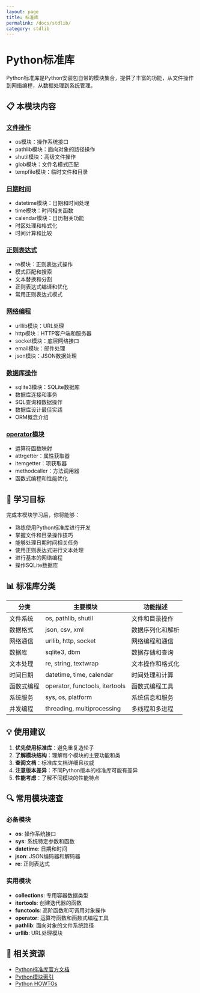 ```yaml
---
layout: page
title: 标准库
permalink: /docs/stdlib/
category: stdlib
---
```


# Python标准库

Python标准库是Python安装包自带的模块集合，提供了丰富的功能，从文件操作到网络编程，从数据处理到系统管理。

## 📋 本模块内容

### [文件操作](file-operations/)
- os模块：操作系统接口
- pathlib模块：面向对象的路径操作
- shutil模块：高级文件操作
- glob模块：文件名模式匹配
- tempfile模块：临时文件和目录

### [日期时间](datetime/)
- datetime模块：日期和时间处理
- time模块：时间相关函数
- calendar模块：日历相关功能
- 时区处理和格式化
- 时间计算和比较

### [正则表达式](regex/)
- re模块：正则表达式操作
- 模式匹配和搜索
- 文本替换和分割
- 正则表达式编译和优化
- 常用正则表达式模式

### [网络编程](networking/)
- urllib模块：URL处理
- http模块：HTTP客户端和服务器
- socket模块：底层网络接口
- email模块：邮件处理
- json模块：JSON数据处理

### [数据库操作](database/)
- sqlite3模块：SQLite数据库
- 数据库连接和事务
- SQL查询和数据操作
- 数据库设计最佳实践
- ORM概念介绍

### [operator模块](operator/)
- 运算符函数映射
- attrgetter：属性获取器
- itemgetter：项获取器
- methodcaller：方法调用器
- 函数式编程和性能优化

## 🎯 学习目标

完成本模块学习后，你将能够：

- 熟练使用Python标准库进行开发
- 掌握文件和目录操作技巧
- 能够处理日期时间相关任务
- 使用正则表达式进行文本处理
- 进行基本的网络编程
- 操作SQLite数据库

## 📊 标准库分类

| 分类 | 主要模块 | 功能描述 |
|------|----------|----------|
| 文件系统 | os, pathlib, shutil | 文件和目录操作 |
| 数据格式 | json, csv, xml | 数据序列化和解析 |
| 网络通信 | urllib, http, socket | 网络编程和通信 |
| 数据库 | sqlite3, dbm | 数据存储和查询 |
| 文本处理 | re, string, textwrap | 文本操作和格式化 |
| 时间日期 | datetime, time, calendar | 时间处理和计算 |
| 函数式编程 | operator, functools, itertools | 函数式编程工具 |
| 系统服务 | sys, os, platform | 系统信息和服务 |
| 并发编程 | threading, multiprocessing | 多线程和多进程 |

## 💡 使用建议

1. **优先使用标准库**：避免重复造轮子
2. **了解模块结构**：理解每个模块的主要功能和类
3. **查阅文档**：标准库文档详细且权威
4. **注意版本差异**：不同Python版本的标准库可能有差异
5. **性能考虑**：了解不同模块的性能特点

## 🔍 常用模块速查

### 必备模块
- **os**: 操作系统接口
- **sys**: 系统特定参数和函数
- **datetime**: 日期和时间
- **json**: JSON编码器和解码器
- **re**: 正则表达式

### 实用模块
- **collections**: 专用容器数据类型
- **itertools**: 创建迭代器的函数
- **functools**: 高阶函数和可调用对象操作
- **operator**: 运算符函数和函数式编程工具
- **pathlib**: 面向对象的文件系统路径
- **urllib**: URL处理模块

## 🔗 相关资源

- [Python标准库官方文档](https://docs.python.org/3/library/)
- [Python模块索引](https://docs.python.org/3/py-modindex.html)
- [Python HOWTOs](https://docs.python.org/3/howto/index.html)